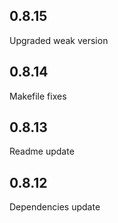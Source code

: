 0.8.15
-----
Upgraded weak version

0.8.14
-----
Makefile fixes

0.8.13
-----
Readme update

0.8.12
-----
Dependencies update

